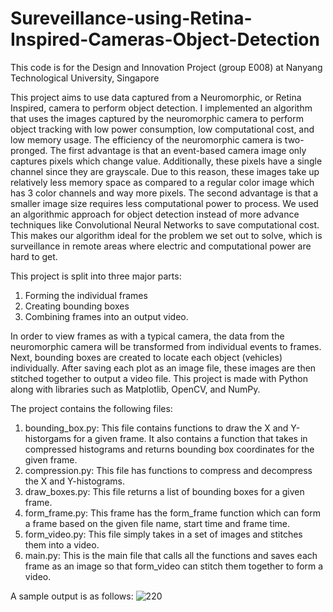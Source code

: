 # Sureveillance-using-Retina-Inspired-Cameras-Object-Detection
This code is for the Design and Innovation Project (group E008) at Nanyang Technological University, Singapore

This project aims to use data captured from a Neuromorphic, or Retina Inspired, camera to perform object detection. I implemented an algorithm that uses the images captured by the neuromorphic camera to perform object tracking with low power consumption, low computational cost, and low memory usage. The efficiency of the neuromorphic camera is two-pronged. The first advantage is that an event-based camera image only captures pixels which change value. Additionally, these pixels have a single channel since they are grayscale. Due to this reason, these images take up relatively less memory space as compared to a regular color image which has 3 color channels and way more pixels. The second advantage is that a smaller image size requires less computational power to process. We used an algorithmic approach for object detection instead of more advance techniques like Convolutional Neural Networks to save computational cost. This makes our algorithm ideal for the problem we set out to solve, which is surveillance in remote areas where electric and computational power are hard to get.

This project is split into three major parts:
1) Forming the individual frames
2) Creating bounding boxes
3) Combining frames into an output video.

In order to view frames as with a typical camera, the data from the neuromorphic camera will be transformed from individual events to frames. Next, bounding boxes are created to locate each object (vehicles) individually. After saving each plot as an image file, these images are then stitched together to output a video file. This project is made with Python along with libraries such as Matplotlib, OpenCV, and NumPy.

The project contains the following files:

1) bounding_box.py: This file contains functions to draw the X and Y-historgams for a given frame. It also contains a function that takes in compressed histograms and returns bounding box coordinates for the given frame.
2) compression.py: This file has functions to compress and decompress the X and Y-histograms.
3) draw_boxes.py: This file returns a list of bounding boxes for a given frame.
4) form_frame.py: This frame has the form_frame function which can form a frame based on the given file name, start time and frame time.
5) form_video.py: This file simply takes in a set of images and stitches them into a video.
6) main.py: This is the main file that calls all the functions and saves each frame as an image so that form_video can stitch them together to form a video.

A sample output is as follows: 
![220](https://user-images.githubusercontent.com/55581038/99142689-6f573900-2692-11eb-8f93-a4378a9dfc9a.jpg)


